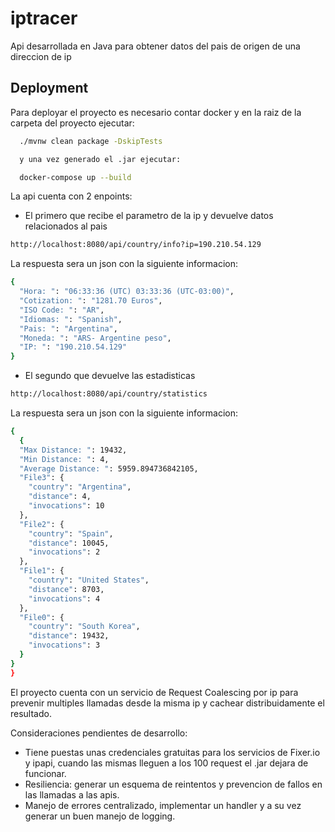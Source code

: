 # iptracer
Api desarrollada en Java para obtener datos del pais de origen de una direccion de ip

## Deployment

Para deployar el proyecto es necesario contar docker y en la raiz de la carpeta del proyecto ejecutar:

```bash
  ./mvnw clean package -DskipTests

  y una vez generado el .jar ejecutar:

  docker-compose up --build
```

La api cuenta con 2 enpoints:
- El primero que recibe el parametro de la ip y devuelve datos relacionados al pais

```bash
http://localhost:8080/api/country/info?ip=190.210.54.129
```

La respuesta sera un json con la siguiente informacion:

```bash
{
  "Hora: ": "06:33:36 (UTC) 03:33:36 (UTC-03:00)",
  "Cotization: ": "1281.70 Euros",
  "ISO Code: ": "AR",
  "Idiomas: ": "Spanish",
  "Pais: ": "Argentina",
  "Moneda: ": "ARS- Argentine peso",
  "IP: ": "190.210.54.129"
}
```
- El segundo que devuelve las estadisticas
```bash
http://localhost:8080/api/country/statistics
```
La respuesta sera un json con la siguiente informacion:

```bash
{
  {
  "Max Distance: ": 19432,
  "Min Distance: ": 4,
  "Average Distance: ": 5959.894736842105,
  "File3": {
    "country": "Argentina",
    "distance": 4,
    "invocations": 10
  },
  "File2": {
    "country": "Spain",
    "distance": 10045,
    "invocations": 2
  },
  "File1": {
    "country": "United States",
    "distance": 8703,
    "invocations": 4
  },
  "File0": {
    "country": "South Korea",
    "distance": 19432,
    "invocations": 3
  }
}
}
```
El proyecto cuenta con un servicio de Request Coalescing por ip para prevenir multiples llamadas desde la misma ip y cachear distribuidamente el resultado. 

Consideraciones pendientes de desarrollo:
- Tiene puestas unas credenciales gratuitas para los servicios de Fixer.io y ipapi, cuando las mismas lleguen a los 100 request el .jar dejara de funcionar.
- Resiliencia: generar un esquema de reintentos y prevencion de fallos en las llamadas a las apis.
- Manejo de errores centralizado, implementar un handler y a su vez generar un buen manejo de logging.
